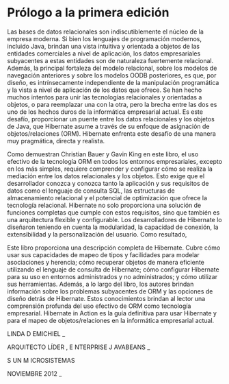 # Prólogo a la primera edición

Las bases de datos relacionales son indiscutiblemente el núcleo de la empresa moderna. Si bien los lenguajes de programación modernos, incluido Java, brindan una vista intuitiva y orientada a objetos de las entidades comerciales a nivel de aplicación, los datos empresariales subyacentes a estas entidades son de naturaleza fuertemente relacional. Además, la principal fortaleza del modelo relacional, sobre los modelos de navegación anteriores y sobre los modelos OODB posteriores, es que, por diseño, es intrínsecamente independiente de la manipulación programática y la vista a nivel de aplicación de los datos que ofrece. Se han hecho muchos intentos para unir las tecnologías relacionales y orientadas a objetos, o para reemplazar una con la otra, pero la brecha entre las dos es uno de los hechos duros de la informática empresarial actual. Es este desafío, proporcionar un puente entre los datos relacionales y los objetos de Java, que Hibernate asume a través de su enfoque de asignación de objetos/relaciones (ORM). Hibernate enfrenta este desafío de una manera muy pragmática, directa y realista.

Como demuestran Christian Bauer y Gavin King en este libro, el uso efectivo de la tecnología ORM en todos los entornos empresariales, excepto en los más simples, requiere comprender y configurar cómo se realiza la mediación entre los datos relacionales y los objetos. Esto exige que el desarrollador conozca y conozca tanto la aplicación y sus requisitos de datos como el lenguaje de consulta SQL, las estructuras de almacenamiento relacional y el potencial de optimización que ofrece la tecnología relacional. Hibernate no solo proporciona una solución de funciones completas que cumple con estos requisitos, sino que también es una arquitectura flexible y configurable. Los desarrolladores de Hibernate lo diseñaron teniendo en cuenta la modularidad, la capacidad de conexión, la extensibilidad y la personalización del usuario. Como resultado,

Este libro proporciona una descripción completa de Hibernate. Cubre cómo usar sus capacidades de mapeo de tipos y facilidades para modelar asociaciones y herencia; cómo recuperar objetos de manera eficiente utilizando el lenguaje de consulta de Hibernate; cómo configurar Hibernate para su uso en entornos administrados y no administrados; y cómo utilizar sus herramientas. Además, a lo largo del libro, los autores brindan información sobre los problemas subyacentes de ORM y las opciones de diseño detrás de Hibernate. Estos conocimientos brindan al lector una comprensión profunda del uso efectivo de ORM como tecnología empresarial. Hibernate in Action es la guía definitiva para usar Hibernate y para el mapeo de objetos/relaciones en la informática empresarial actual.

LINDA D EMICHIEL _

ARQUITECTO LÍDER , E NTERPRISE J AVABEANS _

S UN M ICROSISTEMAS

NOVIEMBRE 2012 _
